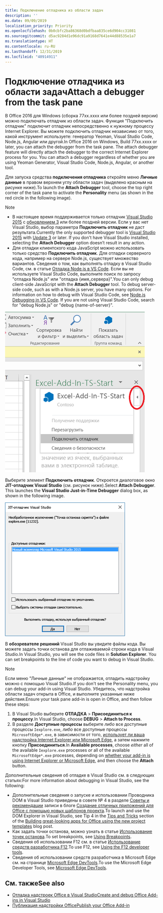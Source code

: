 ```yaml
---
title: Подключение отладчика из области задач
description: ''
ms.date: 09/09/2019
localization_priority: Priority
ms.openlocfilehash: 0b0cbfc2ba86368d0bdfbaa835ce6d904cc31081
ms.sourcegitcommit: d5ac9284d1e96dc91a9168d7641e44d88535e1a7
ms.translationtype: HT
ms.contentlocale: ru-RU
ms.lasthandoff: 12/31/2019
ms.locfileid: "40914911"
---
```

# <a name="attach-a-debugger-from-the-task-pane"></a><span data-ttu-id="b6fc7-102">Подключение отладчика из области задач</span><span class="sxs-lookup"><span data-stu-id="b6fc7-102">Attach a debugger from the task pane</span></span>

<span data-ttu-id="b6fc7-p101">В Office 2016 для Windows (сборка 77xx.xxxx или более поздней версии) можно подключать отладчик из области задач. Функция "Подключить отладчик" подключит отладчик непосредственно к нужному процессу Internet Explorer. Вы можете подключить отладчик независимо от того, какой инструмент используете: генератор Yeoman, Visual Studio Code, Node.js, Angular или другой.</span><span class="sxs-lookup"><span data-stu-id="b6fc7-p101">In Office 2016 on Windows, Build 77xx.xxxx or later, you can attach the debugger from the task pane. The attach debugger feature will directly attach the debugger to the correct Internet Explorer process for you. You can attach a debugger regardless of whether you are using Yeoman Generator, Visual Studio Code, Node.js, Angular, or another tool.</span></span> 

<span data-ttu-id="b6fc7-106">Для запуска средства **подключения отладчика** откройте меню **Личные данные** в правом верхнем углу области задач (выделено красным на рисунке ниже).</span><span class="sxs-lookup"><span data-stu-id="b6fc7-106">To launch the **Attach Debugger** tool, choose the top right corner of the task pane to activate the **Personality** menu (as shown in the red circle in the following image).</span></span>   

> [!NOTE]
> - <span data-ttu-id="b6fc7-p102">В настоящее время поддерживается только отладчик [Visual Studio 2015](https://www.visualstudio.com/downloads/) с [обновлением 3](https://msdn.microsoft.com/library/mt752379.aspx) или более поздней версии. Если у вас нет Visual Studio, выбор параметра **Подключить отладчик** не даст результата.</span><span class="sxs-lookup"><span data-stu-id="b6fc7-p102">Currently the only supported debugger tool is [Visual Studio 2015](https://www.visualstudio.com/downloads/) with [Update 3](https://msdn.microsoft.com/library/mt752379.aspx) or later. If you don't have Visual Studio installed, selecting the **Attach Debugger** option doesn’t result in any action.</span></span>   
> - <span data-ttu-id="b6fc7-p103">Для отладки клиентского кода JavaScript можно использовать только средство **Подключить отладчик**. Для отладки серверного кода, например на сервере Node.js, существует множество вариантов. Сведения о том, как выполнять отладку в Visual Studio Code, см. в статье [Отладка Node.js в VS Code](https://code.visualstudio.com/docs/nodejs/nodejs-debugging). Если вы не используете Visual Studio Code, выполните поиск по запросу "отладка Node.js" или "отладка {имя_сервера}".</span><span class="sxs-lookup"><span data-stu-id="b6fc7-p103">You can only debug client-side JavaScript with the **Attach Debugger** tool. To debug server-side code, such as with a Node.js server, you have many options. For information on how to debug with Visual Studio Code, see [Node.js Debugging in VS Code](https://code.visualstudio.com/docs/nodejs/nodejs-debugging). If you are not using Visual Studio Code, search for "debug Node.js" or "debug {name-of-server}".</span></span>

![Снимок экрана: меню подключения отладчика](../images/attach-debugger.png)

<span data-ttu-id="b6fc7-p104">Выберите элемент **Подключить отладчик**. Откроется диалоговое окно **JIT-отладчик Visual Studio** (см. рисунок ниже).</span><span class="sxs-lookup"><span data-stu-id="b6fc7-p104">Select **Attach Debugger**. This launches the **Visual Studio Just-in-Time Debugger** dialog box, as shown in the following image.</span></span> 

![Снимок экрана: JIT-отладчик Visual Studio](../images/visual-studio-debugger.png)

<span data-ttu-id="b6fc7-p105">В **обозревателе решений** Visual Studio вы увидите файлы кода.   Вы можете задать точки останова для отлаживаемой строки кода в Visual Studio.</span><span class="sxs-lookup"><span data-stu-id="b6fc7-p105">In Visual Studio, you will see the code files in **Solution Explorer**.   You can set breakpoints to the line of code you want to debug in Visual Studio.</span></span>

> [!NOTE]
> <span data-ttu-id="b6fc7-119">Если меню "Личные данные" не отображается, отладить надстройку можно с помощью Visual Studio.</span><span class="sxs-lookup"><span data-stu-id="b6fc7-119">If you don't see the Personality menu, you can debug your add-in using Visual Studio.</span></span> <span data-ttu-id="b6fc7-120">Убедитесь, что надстройка области задач открыта в Office, и выполните указанные ниже действия.</span><span class="sxs-lookup"><span data-stu-id="b6fc7-120">Ensure your task pane add-in is open in Office, and then follow these steps:</span></span>
>
> 1. <span data-ttu-id="b6fc7-121">В Visual Studio выберите **ОТЛАДКА** > **Присоединиться к процессу**.</span><span class="sxs-lookup"><span data-stu-id="b6fc7-121">In Visual Studio, choose **DEBUG** > **Attach to Process**.</span></span>
> 2. <span data-ttu-id="b6fc7-122">В разделе **Доступные процессы** выберите *либо* все доступные процессы `Iexplore.exe`, *либо* все доступные процессы `MicrosoftEdge*.exe`, в зависимости от того, [использует ли ваша надстройка Internet Explorer или Microsoft Edge](../concepts/browsers-used-by-office-web-add-ins.md), а затем нажмите кнопку **Присоединиться**.</span><span class="sxs-lookup"><span data-stu-id="b6fc7-122">In **Available processes**, choose *either* all of the available `Iexplore.exe` processes *or* all of the available `MicrosoftEdge*.exe` processes, depending on [whether your add-in is using Internet Explorer or Microsoft Edge](../concepts/browsers-used-by-office-web-add-ins.md), and then choose the **Attach** button.</span></span>

<span data-ttu-id="b6fc7-123">Дополнительные сведения об отладке в Visual Studio см. в следующих статьях:</span><span class="sxs-lookup"><span data-stu-id="b6fc7-123">For more information about debugging in Visual Studio, see the following:</span></span>

-   <span data-ttu-id="b6fc7-124">Дополнительные сведения о запуске и использовании Проводника DOM в Visual Studio приведены в совете № 4 в разделе [Советы и рекомендации](https://blogs.msdn.microsoft.com/officeapps/2013/04/16/building-great-looking-apps-for-office-using-the-new-project-templates/#tips_tricks) записи в блоге [Создание отличных приложений для Office с помощью новых шаблонов проекта](https://blogs.msdn.microsoft.com/officeapps/2013/04/16/building-great-looking-apps-for-office-using-the-new-project-templates).</span><span class="sxs-lookup"><span data-stu-id="b6fc7-124">To launch and use the DOM Explorer in Visual Studio, see Tip 4 in the [Tips and Tricks](https://blogs.msdn.microsoft.com/officeapps/2013/04/16/building-great-looking-apps-for-office-using-the-new-project-templates/#tips_tricks) section of the [Building great-looking apps for Office using the new project templates](https://blogs.msdn.microsoft.com/officeapps/2013/04/16/building-great-looking-apps-for-office-using-the-new-project-templates) blog post.</span></span>
-   <span data-ttu-id="b6fc7-125">Как задать точки останова, можно узнать в статье [Использование точек останова](/visualstudio/debugger/using-breakpoints?view=vs-2015).</span><span class="sxs-lookup"><span data-stu-id="b6fc7-125">To set breakpoints, see [Using Breakpoints](/visualstudio/debugger/using-breakpoints?view=vs-2015).</span></span>
-   <span data-ttu-id="b6fc7-126">Сведения об использовании F12 см. в статье [Использование средств разработчика F12](/previous-versions/windows/internet-explorer/ie-developer/samples/bg182326(v=vs.85)).</span><span class="sxs-lookup"><span data-stu-id="b6fc7-126">To use F12, see [Using the F12 developer tools](/previous-versions/windows/internet-explorer/ie-developer/samples/bg182326(v=vs.85)).</span></span>
-   <span data-ttu-id="b6fc7-127">Сведения об использовании средств разработчика в Microsoft Edge см. на странице [Microsoft Edge DevTools](https://www.microsoft.com/p/microsoft-edge-devtools-preview/9mzbfrmz0mnj?activetab=pivot%3Aoverviewtab).</span><span class="sxs-lookup"><span data-stu-id="b6fc7-127">To use the Microsoft Edge Developer Tools, see [Microsoft Edge DevTools](https://www.microsoft.com/p/microsoft-edge-devtools-preview/9mzbfrmz0mnj?activetab=pivot%3Aoverviewtab).</span></span>

## <a name="see-also"></a><span data-ttu-id="b6fc7-128">См. также</span><span class="sxs-lookup"><span data-stu-id="b6fc7-128">See also</span></span>

- [<span data-ttu-id="b6fc7-129">Отладка надстроек Office в Visual Studio</span><span class="sxs-lookup"><span data-stu-id="b6fc7-129">Create and debug Office Add-ins in Visual Studio</span></span>](../develop/debug-office-add-ins-in-visual-studio.md)
- [<span data-ttu-id="b6fc7-130">Публикация надстройки Office</span><span class="sxs-lookup"><span data-stu-id="b6fc7-130">Publish your Office Add-in</span></span>](../publish/publish.md)
